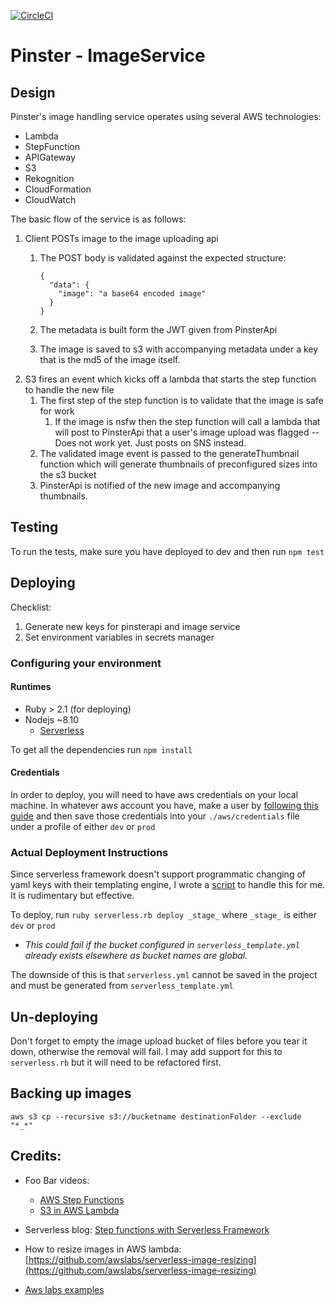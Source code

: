 [![CircleCI](https://circleci.com/gh/IlluminusLimited/ImageService.svg?style=shield)](https://circleci.com/gh/IlluminusLimited/ImageService)

# Pinster - ImageService


## Design

Pinster's image handling service operates using several AWS technologies:
* Lambda
* StepFunction
* APIGateway
* S3
* Rekognition
* CloudFormation
* CloudWatch

The basic flow of the service is as follows:
1. Client POSTs image to the image uploading api
    1. The POST body is validated against the expected structure:
                        
        ```
        {
          "data": {
            "image": "a base64 encoded image"
          }
        }
        ```

    1. The metadata is built form the JWT given from PinsterApi
    1. The image is saved to s3 with accompanying metadata under a key that is the md5 of the image itself.
1. S3 fires an event which kicks off a lambda that starts the step function to handle the new file
    1. The first step of the step function is to validate that the image is safe for work
       1. If the image is nsfw then the step function will call a lambda that will post to PinsterApi 
        that a user's image upload was flagged -- Does not work yet. Just posts on SNS instead.
    1. The validated image event is passed to the generateThumbnail function which will generate thumbnails 
    of preconfigured sizes into the s3 bucket
    1. PinsterApi is notified of the new image and accompanying thumbnails.


## Testing
To run the tests, make sure you have deployed to dev and then run `npm test`

## Deploying

Checklist:

1. Generate new keys for pinsterapi and image service
1. Set environment variables in secrets manager


### Configuring your environment

#### Runtimes
* Ruby > 2.1 (for deploying)
* Nodejs ~8.10
  * [Serverless](https://serverless.com/framework/docs/getting-started/)

To get all the dependencies run `npm install`

#### Credentials
In order to deploy, you will need to have aws credentials on your local machine.
In whatever aws account you have, make a user by 
[following this guide](https://serverless.com/framework/docs/providers/aws/guide/credentials/)
and then save those credentials into your `./aws/credentials` file under a profile of either `dev` or `prod`

### Actual Deployment Instructions

Since serverless framework doesn't support programmatic changing of yaml keys with their templating
engine, I wrote a [script](serverless.rb) to handle this for me. It is rudimentary but effective.

To deploy, run `ruby serverless.rb deploy _stage_` where `_stage_` is either `dev` or `prod`
    
* *This could fail if the bucket configured in `serverless_template.yml` already exists elsewhere
as bucket names are global.*

The downside of this is that `serverless.yml` cannot be saved in the project and must be generated from
 `serverless_template.yml`

## Un-deploying

Don't forget to empty the image upload bucket of files before you tear it down, otherwise the removal will fail.
I may add support for this to `serverless.rb` but it will need to be refactored first.


## Backing up images

`aws s3 cp --recursive s3://bucketname destinationFolder --exclude "*_*"`

## Credits:

* Foo Bar videos: 
  * [AWS Step Functions](https://www.youtube.com/watch?v=9MKL5Jr2zZ4&list=PLGyRwGktEFqd_YBnm5Zxzw9GP1OnEFO_U)
  * [S3 in AWS Lambda](https://www.youtube.com/watch?v=Lnv9QCRGiMs&list=PLGyRwGktEFqcU7hnjdB08zpBasQcBcz82)
  
* Serverless blog: [Step functions with Serverless Framework](https://serverless.com/blog/how-to-manage-your-aws-step-functions-with-serverless/)

* How to resize images in AWS lambda: [https://github.com/awslabs/serverless-image-resizing](https://github.com/awslabs/serverless-image-resizing)

* [Aws labs examples](https://github.com/awslabs/aws-serverless-workshops/tree/master/ImageProcessing)

